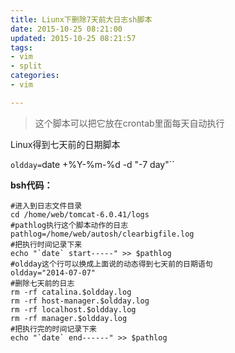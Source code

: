 ```yaml
---
title: Liunx下删除7天前大日志sh脚本
date: 2015-10-25 08:21:00
updated: 2015-10-25 08:21:57
tags: 
- vim
- split
categories: 
- vim

---
```

> 这个脚本可以把它放在crontab里面每天自动执行

 Linux得到七天前的日期脚本

`oldday=`date +%Y-%m-%d -d "-7 day"``

**bsh代码：**


<!--more-->


    #进入到日志文件目录
    cd /home/web/tomcat-6.0.41/logs
    #pathlog执行这个脚本动作的日志
    pathlog=/home/web/autosh/clearbigfile.log
    #把执行时间记录下来
    echo "`date` start-----" >> $pathlog
    #oldday这个行可以换成上面说的动态得到七天前的日期语句
    oldday="2014-07-07"
    #删除七天前的日志
    rm -rf catalina.$oldday.log
    rm -rf host-manager.$oldday.log
    rm -rf localhost.$oldday.log
    rm -rf manager.$oldday.log
    #把执行完的时间记录下来
    echo "`date` end------" >> $pathlog